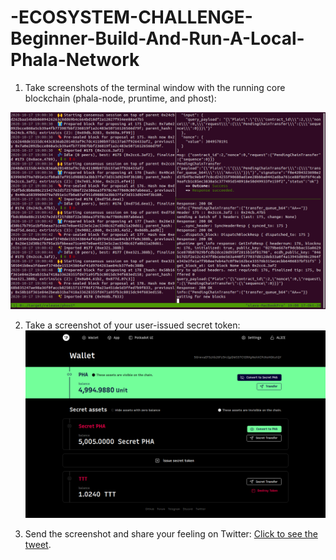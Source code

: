 # -ECOSYSTEM-CHALLENGE-Beginner-Build-And-Run-A-Local-Phala-Network

1. Take screenshots of the terminal window with the running core blockchain (phala-node, pruntime, and phost):

![picture](phala-node.png)                                                                                                                                     
                                                                                                                                                
2. Take a screenshot of your user-issued secret token:
![picture](phala-wallet.png)

3. Send the screenshot and share your feeling on Twitter:
[Click to see the tweet](https://twitter.com/whisperit3/status/1317518867967676416?s=20/?target=_blank).




